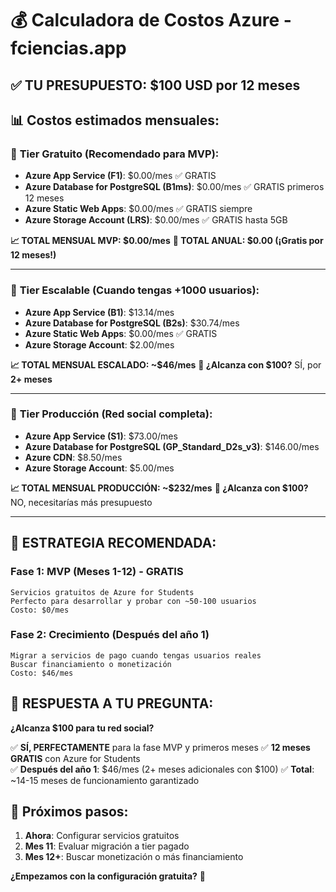 # 💰 Calculadora de Costos Azure - fciencias.app

## ✅ TU PRESUPUESTO: $100 USD por 12 meses

## 📊 Costos estimados mensuales:

### 🔹 **Tier Gratuito (Recomendado para MVP):**
- **Azure App Service (F1)**: $0.00/mes ✅ GRATIS
- **Azure Database for PostgreSQL (B1ms)**: $0.00/mes ✅ GRATIS primeros 12 meses
- **Azure Static Web Apps**: $0.00/mes ✅ GRATIS siempre
- **Azure Storage Account (LRS)**: $0.00/mes ✅ GRATIS hasta 5GB

**📈 TOTAL MENSUAL MVP: $0.00/mes**
**📅 TOTAL ANUAL: $0.00 (¡Gratis por 12 meses!)**

---

### 🔹 **Tier Escalable (Cuando tengas +1000 usuarios):**
- **Azure App Service (B1)**: $13.14/mes
- **Azure Database for PostgreSQL (B2s)**: $30.74/mes  
- **Azure Static Web Apps**: $0.00/mes ✅ GRATIS
- **Azure Storage Account**: $2.00/mes

**📈 TOTAL MENSUAL ESCALADO: ~$46/mes**
**📅 ¿Alcanza con $100?** SÍ, por **2+ meses**

---

### 🔹 **Tier Producción (Red social completa):**
- **Azure App Service (S1)**: $73.00/mes
- **Azure Database for PostgreSQL (GP_Standard_D2s_v3)**: $146.00/mes
- **Azure CDN**: $8.50/mes
- **Azure Storage Account**: $5.00/mes

**📈 TOTAL MENSUAL PRODUCCIÓN: ~$232/mes**
**📅 ¿Alcanza con $100?** NO, necesitarías más presupuesto

---

## 🎯 **ESTRATEGIA RECOMENDADA:**

### **Fase 1: MVP (Meses 1-12) - GRATIS** 
```
Servicios gratuitos de Azure for Students
Perfecto para desarrollar y probar con ~50-100 usuarios
Costo: $0/mes
```

### **Fase 2: Crecimiento (Después del año 1)**
```
Migrar a servicios de pago cuando tengas usuarios reales
Buscar financiamiento o monetización
Costo: $46/mes
```

## 🚨 **RESPUESTA A TU PREGUNTA:**

**¿Alcanza $100 para tu red social?**

✅ **SÍ, PERFECTAMENTE** para la fase MVP y primeros meses
✅ **12 meses GRATIS** con Azure for Students  
✅ **Después del año 1**: $46/mes (2+ meses adicionales con $100)
✅ **Total**: ~14-15 meses de funcionamiento garantizado

## 📝 **Próximos pasos:**

1. **Ahora**: Configurar servicios gratuitos
2. **Mes 11**: Evaluar migración a tier pagado
3. **Mes 12+**: Buscar monetización o más financiamiento

**¿Empezamos con la configuración gratuita?** 🚀
